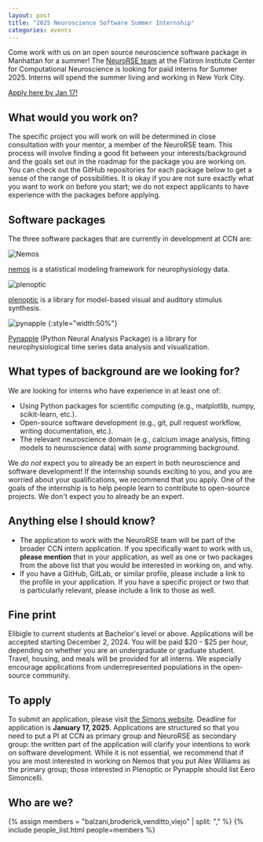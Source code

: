 ```yaml
---
layout: post
title: "2025 Neuroscience Software Summer Internship"
categories: events
---
```


Come work with us on an open source neuroscience software package in Manhattan for a summer! The  [NeuroRSE team](https://neurorse.flatironinstitute.org/) at the Flatiron Institute Center for Computational Neuroscience is looking for paid interns for Summer 2025. Interns will spend the summer living and working in New York City. 

[Apply here by Jan 17!](https://apply.interfolio.com/159680)

## What would you work on?
The specific project you will work on will be determined in close consultation with your mentor, a member of the NeuroRSE team. This process will involve finding a good fit between your interests/background and the goals set out in the roadmap for the package you are working on. You can check out the GitHub repositories for each package below to get a sense of the range of possibilities. It is okay if you are not sure exactly what you want to work on before you start; we do not expect applicants to have experience with the packages before applying. 

## Software packages
The three software packages that are currently in development at CCN are: 

![Nemos](/assets/nemos_logo.svg)

[nemos](https://github.com/flatironinstitute/nemos) is a statistical modeling framework for neurophysiology data. 

![plenoptic](/assets/plenoptic_logo.svg)

[plenoptic](https://github.com/LabForComputationalVision/plenoptic) is a library for model-based visual and auditory stimulus synthesis. 

![pynapple](/assets/pynapple_logo.svg) 
{:style="width:50%"}

[Pynapple](https://github.com/pynapple-org/pynapple) (Python Neural Analysis Package) is a library for neurophysiological time series data analysis and visualization. 

## What types of background are we looking for?
We are looking for interns who have experience in at least one of: 

- Using Python packages for scientific computing (e.g., matplotlib, numpy, scikit-learn, etc.).
- Open-source software development (e.g., git, pull request workflow, writing documentation, etc.).
- The relevant neuroscience domain (e.g., calcium image analysis, fitting models to neuroscience data) with *some* programming background.

We *do not* expect you to already be an expert in both neuroscience and software development! If the internship sounds exciting to you, and you are worried about your qualifications, we recommend that you apply. One of the goals of the internship is to help people learn to contribute to open-source projects. We don't expect you to already be an expert. 

## Anything else I should know?
- The application to work with the NeuroRSE team will be part of the broader CCN intern application. If you specifically want to work with us, **please mention** that in your application, as well as one or two packages from the above list that you would be interested in working on, and why.
- If you have a GitHub, GitLab, or similar profile, please include a link to the profile in your application. If you have a specific project or two that is particularly relevant, please include a link to those as well.

## Fine print
Elibigle to current students at Bachelor's level or above. Applications will be accepted starting December 2, 2024. You will be paid $20 - $25 per hour, depending on whether you are an undergraduate or graduate student. Travel, housing, and meals will be provided for all interns. We especially encourage applications from underrepresented populations in the open-source community. 

## To apply
To submit an application, please visit [the Simons website](https://apply.interfolio.com/159680). Deadline for application is **January 17, 2025**. Applications are structured so that you need to put a PI at CCN as primary group and NeuroRSE as secondary group: the written part of the application will clarify your intentions to work on software development. While it is not essential, we recommend that if you are most interested in working on Nemos that you put Alex Williams as the primary group; those interested in Plenoptic or Pynapple should list Eero Simoncelli. 

## Who are we?

{% assign members = "balzani,broderick,venditto,viejo" | split: "," %}
{% include people_list.html people=members %}
